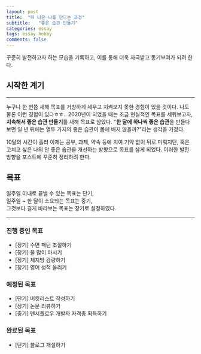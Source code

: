 ```yaml
---
layout: post  
title:  "더 나은 나를 만드는 과정"  
subtitle:   "좋은 습관 만들기"  
categories: essay  
tags: essay hobby  
comments: false
---
```


꾸준히 발전하고자 하는 모습을 기록하고, 이를 통해 더욱 자극받고 동기부여가 되려 한다.

## 시작한 계기

---

누구나 한 번쯤 새해 목표를 거창하게 세우고 지켜보지 못한 경험이 있을 것이다. 나도 물론 이런 경험이 있다ㅎㅎ.. 2020년이 되었을 때는 조금 현실적인 목표를 세워보고자, **지속해서 좋은 습관 만들기**를 새해 목표로 삼았다. "**한 달에 하나씩 좋은 습관**을 만들다 보면 일 년 뒤에는 열두 가지의 좋은 습관이 몸에 배지 않을까?"라는 생각을 가졌다.  

10달의 시간이 흘러 이제는 공부, 과제, 약속 등에 치여 기약 없이 뒤로 미뤄지던, 혹은 고치고 싶은 나의 안 좋은 습관을 개선하는 방향으로 목표를 삼게 되었다. 이러한 발전 방향을 포스트에 꾸준히 정리하려 한다.

## 목표

일주일 이내로 끝낼 수 있는 목표는 단기,  
일주일 ~ 한 달이 소요되는 목표는 중기,  
그것보다 길게 바라보는 목표는 장기로 설정하였다.  

---
<!--
<details open>
<summary style="font-size: 1.17em; font-weight: bold;">진행중인 목표</summary>
<div markdown="1">
-->

### 진행 중인 목표

- \[장기] 수면 패턴 조절하기  
- \[장기] 물 많이 마시기
- \[장기] 체지방 감량하기
- \[장기] 영어 성적 올리기

### 예정된 목표

- \[단기] 버킷리스트 작성하기
- \[장기] 논문 리뷰하기
- \[중기] 텐서플로우 개발자 자격증 획득하기

### 완료된 목표

- \[단기] 블로그 개설하기